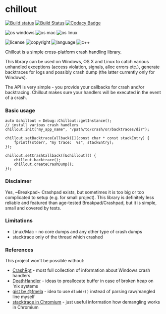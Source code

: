 # chillout

[![Build status](https://ci.appveyor.com/api/projects/status/b2mfobskucq936hc/branch/master?svg=true)](https://ci.appveyor.com/project/Ribtoks/chillout/branch/master)
[![Build Status](https://travis-ci.org/ribtoks/chillout.svg?branch=master)](https://travis-ci.org/ribtoks/chillout)
[![Codacy Badge](https://api.codacy.com/project/badge/Grade/986469b7d3b54cdca5349193ec0210ca)](https://www.codacy.com/app/ribtoks/chillout)

![os windows](https://img.shields.io/badge/OS-Windows-yellowgreen.svg)
![os mac](https://img.shields.io/badge/OS-macOS-yellowgreen.svg)
![os linux](https://img.shields.io/badge/OS-Linux-yellowgreen.svg)

![license](https://img.shields.io/badge/license-MIT-blue.svg)
![copyright](https://img.shields.io/badge/%C2%A9-Taras_Kushnir-blue.svg)
![language](https://img.shields.io/badge/language-c++-blue.svg)
![c++](https://img.shields.io/badge/std-c++11-blue.svg) 

Chillout is a simple cross-platform crash handling library.

This library can be used on Windows, OS X and Linux to catch various unhandled exceptions (access violation, signals, alloc errors etc.), generate backtraces for logs and possibly crash dump (the latter currently only for Windows).

The API is very simple - you provide your callbacks for crash and/or backtracing. Chillout makes sure your handlers will be executed in the event of a crash.

### Basic usage

    auto &chillout = Debug::Chillout::getInstance();
    // install various crash handlers
    chillout.init("my_app_name", "/path/to/crash/or/backtraces/dir");
    
    chillout.setBacktraceCallback([](const char * const stackEntry) {
        fprintf(stderr, "my trace:  %s", stackEntry);
    });
    
    chillout.setCrashCallback([&chillout]() {
        chillout.backtrace();
        chillout.createCrashDump();
    });

### Disclaimer

Yes, ~Breakpad~ Crashpad exists, but sometimes it is too big or too complicated to setup (e.g. for small project). This library is definitely less reliable and featured than age-tested Breakpad/Crashpad, but it is simple, small and covered by tests.

### Limitations

* Linux/Mac - no core dumps and any other type of crash dumps
* stacktrace only of the thread which crashed

### References

This project won't be possible without:

* [CrashRpt](http://crashrpt.sourceforge.net/) - most full collection of information about Windows crash handlers
* [DeathHandler](https://github.com/vmarkovtsev/DeathHandler) - ideas to preallocate buffer in case of broken heap on 'nix systems
* [gist by @fmela](https://gist.github.com/fmela/591333) - idea to use `dladdr()` instead of parsing raw/mangled line myself
* [stacktrace in Chromium](https://chromium.googlesource.com/chromium/src/base/+/master/debug/stack_trace_posix.cc) - just useful information how demangling works in Chromium

